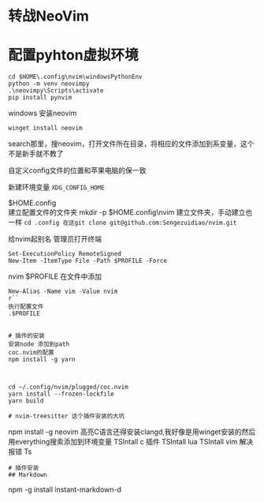 # 转战NeoVim  

# 配置pyhton虚拟环境

```
cd $HOME\.config\nvim\windowsPythonEnv
python -m venv neovimpy
.\neovimpy\Scripts\activate
pip install pynvim
```

windows 安装neovim

`winget install neovim`

search那里，搜neovim，打开文件所在目录，将相应的文件添加到系变量，这个不是新手就不教了

自定义config文件的位置和苹果电脑的保一致

新建环境变量
`XDG_CONFIG_HOME`

$HOME\.config\
建立配置文件的文件夹
mkdir -p $HOME\.config\nvim 建立文件夹，手动建立也一样
`cd .config 在这git clone git@github.com:Sengezuidiao/nvim.git`

给nvim起别名
管理员打开终端

```
Set-ExecutionPolicy RemoteSigned
New-Item -ItemType File -Path $PROFILE -Force
```

nvim $PROFILE
在文件中添加

```
New-Alias -Name vim -Value nvim
r``
执行配置文件
.$PROFILE


# 插件的安装  
安装node 添加到path  
coc.nvim的配置  
npm install -g yarn



cd ~/.config/nvim/plugged/coc.nvim
yarn install --frozen-lockfile
yarn build

# nvim-treesitter 这个插件安装的大坑
```

npm install -g neovim
高亮C语言还得安装clangd,我好像是用winget安装的然后用everything搜索添加到环境变量
TSIntall c 插件
TSIntall lua
TSIntall vim
解决报错 Ts

```
# 插件安装  
## Markdown  
```

npm -g install instant-markdown-d

```

